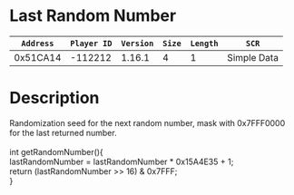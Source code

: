 # Last Random Number

| `Address` | `Player ID` | `Version` | `Size` | `Length` | `SCR` |
| ---------- | ----------- | --------- | ------ | -------- | ---- |
| 0x51CA14 | -112212 | 1.16.1 | 4 | 1 | Simple Data |

# Description

Randomization seed for the next random number, mask with 0x7FFF0000 for the last returned number.<br><br>int getRandomNumber(){<br>  lastRandomNumber = lastRandomNumber * 0x15A4E35 + 1;<br>  return (lastRandomNumber >> 16) & 0x7FFF;<br>}